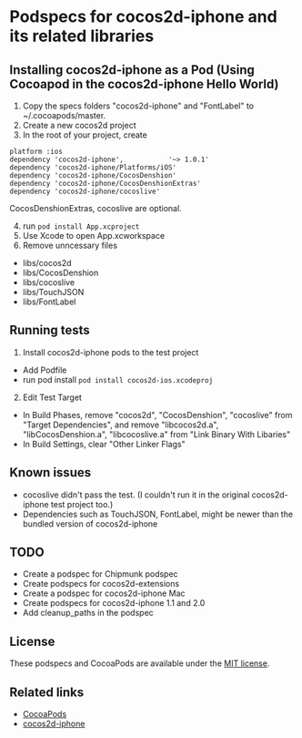 # Podspecs for cocos2d-iphone and its related libraries

## Installing cocos2d-iphone as a Pod (Using Cocoapod in the cocos2d-iphone Hello World)
1. Copy the specs folders "cocos2d-iphone" and "FontLabel" to ~/.cocoapods/master. 
2. Create a new cocos2d project
3. In the root of your project, create 

  ```
platform :ios
dependency 'cocos2d-iphone',           '~> 1.0.1'
dependency 'cocos2d-iphone/Platforms/iOS'
dependency 'cocos2d-iphone/CocosDenshion'
dependency 'cocos2d-iphone/CocosDenshionExtras'
dependency 'cocos2d-iphone/cocoslive'
```

  CocosDenshionExtras, cocoslive are optional.

4. run `pod install App.xcproject`
5. Use Xcode to open App.xcworkspace
6. Remove unncessary files
  * libs/cocos2d
  * libs/CocosDenshion
  * libs/cocoslive
  * libs/TouchJSON
  * libs/FontLabel

## Running tests
1. Install cocos2d-iphone pods to the test project 
  * Add Podfile
  * run pod install
  `pod install cocos2d-ios.xcodeproj`

2. Edit Test Target
  * In Build Phases, remove "cocos2d", "CocosDenshion", "cocoslive" from "Target Dependencies", and remove "libcocos2d.a", "libCocosDenshion.a", "libcocoslive.a" from "Link Binary With Libaries"
  * In Build Settings, clear "Other Linker Flags"

## Known issues
* cocoslive didn't pass the test. (I couldn't run it in the original cocos2d-iphone test project too.)
* Dependencies such as TouchJSON, FontLabel, might be newer than the bundled version of cocos2d-iphone

## TODO
* Create a podspec for Chipmunk podspec
* Create podspecs for cocos2d-extensions
* Create a podspec for cocos2d-iphone Mac 
* Create podspecs for cocos2d-iphone 1.1 and 2.0
* Add cleanup_paths in the podspec

## License
These podspecs and CocoaPods are available under the [MIT license](http://www.opensource.org/licenses/mit-license.php).

## Related links
* [CocoaPods](http://cocoapods.org)
* [cocos2d-iphone](http://cocos2d-iphone.org)
